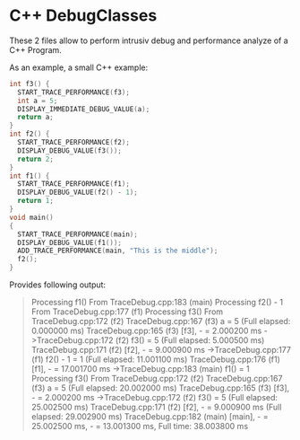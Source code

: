 # C++ DebugClasses

These 2 files allow to perform intrusiv debug and performance analyze of a C++ Program.


As an example, a small C++ example:

```c++
int f3() {
  START_TRACE_PERFORMANCE(f3);
  int a = 5;
  DISPLAY_IMMEDIATE_DEBUG_VALUE(a);
  return a;  
}
int f2() {
  START_TRACE_PERFORMANCE(f2);
  DISPLAY_DEBUG_VALUE(f3());
  return 2;
}
int f1() {
  START_TRACE_PERFORMANCE(f1);
  DISPLAY_DEBUG_VALUE(f2() - 1);
  return 1;
}
void main()
{
  START_TRACE_PERFORMANCE(main);
  DISPLAY_DEBUG_VALUE(f1());
  ADD_TRACE_PERFORMANCE(main, "This is the middle");
  f2();
}
```

Provides following output:

>  Processing f1()  From TraceDebug.cpp:183 (main)
>      Processing f2() - 1  From TraceDebug.cpp:177 (f1)
>          Processing f3()  From TraceDebug.cpp:172 (f2)
>              TraceDebug.cpp:167 (f3)  a = 5
>           (Full elapsed: 0.000000 ms) TraceDebug.cpp:165 (f3) [f3], <End measure> - <Start measure> = 2.000200 ms
>          ->TraceDebug.cpp:172 (f2)  f3() = 5
>       (Full elapsed: 5.000500 ms) TraceDebug.cpp:171 (f2) [f2], <End measure> - <Start measure> = 9.000900 ms
>      ->TraceDebug.cpp:177 (f1)  f2() - 1 = 1
>   (Full elapsed: 11.001100 ms) TraceDebug.cpp:176 (f1) [f1], <End measure> - <Start measure> = 17.001700 ms
>  ->TraceDebug.cpp:183 (main)  f1() = 1
>      Processing f3()  From TraceDebug.cpp:172 (f2)
>          TraceDebug.cpp:167 (f3)  a = 5
>       (Full elapsed: 20.002000 ms) TraceDebug.cpp:165 (f3) [f3], <End measure> - <Start measure> = 2.000200 ms
>      ->TraceDebug.cpp:172 (f2)  f3() = 5
>   (Full elapsed: 25.002500 ms) TraceDebug.cpp:171 (f2) [f2], <End measure> - <Start measure> = 9.000900 ms
> (Full elapsed: 29.002900 ms) TraceDebug.cpp:182 (main) [main], <This is the middle> - <Start measure> = 25.002500 ms, <End measure> - <This is the middle> = 13.001300 ms, Full time: 38.003800 ms

